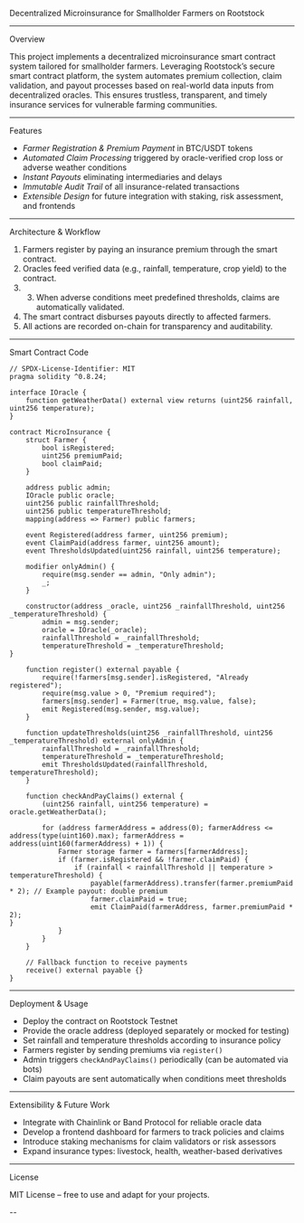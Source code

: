 Decentralized Microinsurance for Smallholder Farmers on Rootstock

---

Overview

This project implements a decentralized microinsurance smart contract system tailored for smallholder farmers. Leveraging Rootstock’s secure smart contract platform, the system automates premium collection, claim validation, and payout processes based on real-world data inputs from decentralized oracles. This ensures trustless, transparent, and timely insurance services for vulnerable farming communities.

---

Features

- *Farmer Registration & Premium Payment* in BTC/USDT tokens  
- *Automated Claim Processing* triggered by oracle-verified crop loss or adverse weather conditions  
- *Instant Payouts* eliminating intermediaries and delays  
- *Immutable Audit Trail* of all insurance-related transactions  
- *Extensible Design* for future integration with staking, risk assessment, and frontends

---

Architecture & Workflow

1. Farmers register by paying an insurance premium through the smart contract.  
2. Oracles feed verified data (e.g., rainfall, temperature, crop yield) to the contract.
3. 3. When adverse conditions meet predefined thresholds, claims are automatically validated.  
4. The smart contract disburses payouts directly to affected farmers.  
5. All actions are recorded on-chain for transparency and auditability.

---

Smart Contract Code

```solidity
// SPDX-License-Identifier: MIT
pragma solidity ^0.8.24;

interface IOracle {
    function getWeatherData() external view returns (uint256 rainfall, uint256 temperature);
}

contract MicroInsurance {
    struct Farmer {
        bool isRegistered;
        uint256 premiumPaid;
        bool claimPaid;
    }

    address public admin;
    IOracle public oracle;
    uint256 public rainfallThreshold;
    uint256 public temperatureThreshold;
    mapping(address => Farmer) public farmers;

    event Registered(address farmer, uint256 premium);
    event ClaimPaid(address farmer, uint256 amount);
    event ThresholdsUpdated(uint256 rainfall, uint256 temperature);

    modifier onlyAdmin() {
        require(msg.sender == admin, "Only admin");
        _;
    }

    constructor(address _oracle, uint256 _rainfallThreshold, uint256 _temperatureThreshold) {
        admin = msg.sender;
        oracle = IOracle(_oracle);
        rainfallThreshold = _rainfallThreshold;
        temperatureThreshold = _temperatureThreshold;
}

    function register() external payable {
        require(!farmers[msg.sender].isRegistered, "Already registered");
        require(msg.value > 0, "Premium required");
        farmers[msg.sender] = Farmer(true, msg.value, false);
        emit Registered(msg.sender, msg.value);
    }

    function updateThresholds(uint256 _rainfallThreshold, uint256 _temperatureThreshold) external onlyAdmin {
        rainfallThreshold = _rainfallThreshold;
        temperatureThreshold = _temperatureThreshold;
        emit ThresholdsUpdated(rainfallThreshold, temperatureThreshold);
    }

    function checkAndPayClaims() external {
        (uint256 rainfall, uint256 temperature) = oracle.getWeatherData();

        for (address farmerAddress = address(0); farmerAddress <= address(type(uint160).max); farmerAddress = address(uint160(farmerAddress) + 1)) {
            Farmer storage farmer = farmers[farmerAddress];
            if (farmer.isRegistered && !farmer.claimPaid) {
                if (rainfall < rainfallThreshold || temperature > temperatureThreshold) {
                    payable(farmerAddress).transfer(farmer.premiumPaid * 2); // Example payout: double premium
                    farmer.claimPaid = true;
                    emit ClaimPaid(farmerAddress, farmer.premiumPaid * 2);
}
            }
        }
    }

    // Fallback function to receive payments
    receive() external payable {}
}
```

---

Deployment & Usage

- Deploy the contract on Rootstock Testnet  
- Provide the oracle address (deployed separately or mocked for testing)  
- Set rainfall and temperature thresholds according to insurance policy  
- Farmers register by sending premiums via `register()`  
- Admin triggers `checkAndPayClaims()` periodically (can be automated via bots)  
- Claim payouts are sent automatically when conditions meet thresholds  

---

Extensibility & Future Work

- Integrate with Chainlink or Band Protocol for reliable oracle data  
- Develop a frontend dashboard for farmers to track policies and claims  
- Introduce staking mechanisms for claim validators or risk assessors  
- Expand insurance types: livestock, health, weather-based derivatives  

---

License

MIT License – free to use and adapt for your projects.

--
